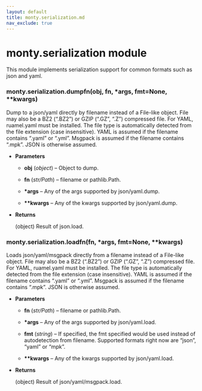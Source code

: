 ```yaml
---
layout: default
title: monty.serialization.md
nav_exclude: true
---
```


# monty.serialization module

This module implements serialization support for common formats such as json
and yaml.


### monty.serialization.dumpfn(obj, fn, \*args, fmt=None, \*\*kwargs)
Dump to a json/yaml directly by filename instead of a
File-like object. File may also be a BZ2 (“.BZ2”) or GZIP (“.GZ”, “.Z”)
compressed file.
For YAML, ruamel.yaml must be installed. The file type is automatically
detected from the file extension (case insensitive). YAML is assumed if the
filename contains “.yaml” or “.yml”.
Msgpack is assumed if the filename contains “.mpk”.
JSON is otherwise assumed.


* **Parameters**


    * **obj** (*object*) – Object to dump.


    * **fn** (*str/Path*) – filename or pathlib.Path.


    * **\*args** – Any of the args supported by json/yaml.dump.


    * **\*\*kwargs** – Any of the kwargs supported by json/yaml.dump.



* **Returns**

    (object) Result of json.load.



### monty.serialization.loadfn(fn, \*args, fmt=None, \*\*kwargs)
Loads json/yaml/msgpack directly from a filename instead of a
File-like object. File may also be a BZ2 (“.BZ2”) or GZIP (“.GZ”, “.Z”)
compressed file.
For YAML, ruamel.yaml must be installed. The file type is automatically
detected from the file extension (case insensitive).
YAML is assumed if the filename contains “.yaml” or “.yml”.
Msgpack is assumed if the filename contains “.mpk”.
JSON is otherwise assumed.


* **Parameters**


    * **fn** (*str/Path*) – filename or pathlib.Path.


    * **\*args** – Any of the args supported by json/yaml.load.


    * **fmt** (*string*) – If specified, the fmt specified would be used instead
    of autodetection from filename. Supported formats right now are
    “json”, “yaml” or “mpk”.


    * **\*\*kwargs** – Any of the kwargs supported by json/yaml.load.



* **Returns**

    (object) Result of json/yaml/msgpack.load.